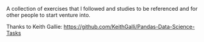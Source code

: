 A collection of exercises that I followed and studies to be referenced and for other people to start venture into.


Thanks to Keith Gallie: https://github.com/KeithGalli/Pandas-Data-Science-Tasks

